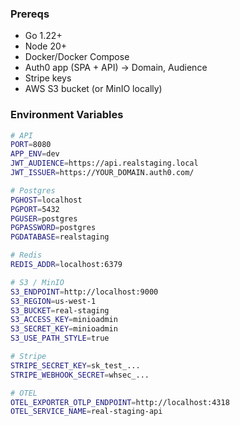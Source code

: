 ### Prereqs
- Go 1.22+
- Node 20+
- Docker/Docker Compose
- Auth0 app (SPA + API) → Domain, Audience
- Stripe keys
- AWS S3 bucket (or MinIO locally)

### Environment Variables

```sh
# API
PORT=8080
APP_ENV=dev
JWT_AUDIENCE=https://api.realstaging.local
JWT_ISSUER=https://YOUR_DOMAIN.auth0.com/

# Postgres
PGHOST=localhost
PGPORT=5432
PGUSER=postgres
PGPASSWORD=postgres
PGDATABASE=realstaging

# Redis
REDIS_ADDR=localhost:6379

# S3 / MinIO
S3_ENDPOINT=http://localhost:9000
S3_REGION=us-west-1
S3_BUCKET=real-staging
S3_ACCESS_KEY=minioadmin
S3_SECRET_KEY=minioadmin
S3_USE_PATH_STYLE=true

# Stripe
STRIPE_SECRET_KEY=sk_test_...
STRIPE_WEBHOOK_SECRET=whsec_...

# OTEL
OTEL_EXPORTER_OTLP_ENDPOINT=http://localhost:4318
OTEL_SERVICE_NAME=real-staging-api
```
